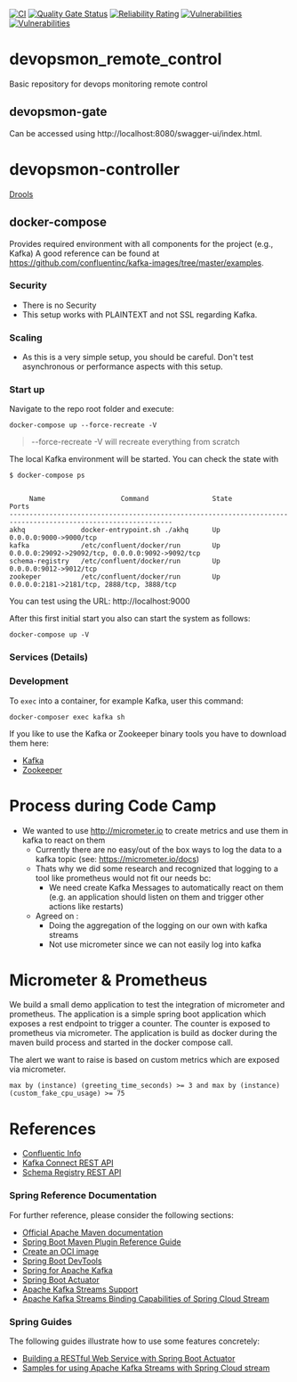 [![CI](https://github.com/Baloise-CodeCamp-2022/devopsmon_remote_control/actions/workflows/ci.yml/badge.svg)](https://github.com/Baloise-CodeCamp-2022/devopsmon_remote_control/actions/workflows/ci.yml)
[![Quality Gate Status](https://sonarcloud.io/api/project_badges/measure?project=Baloise-CodeCamp-2022_devopsmon_remote_control&metric=alert_status)](https://sonarcloud.io/summary/new_code?id=Baloise-CodeCamp-2022_devopsmon_remote_control)
[![Reliability Rating](https://sonarcloud.io/api/project_badges/measure?project=Baloise-CodeCamp-2022_devopsmon_remote_control&metric=reliability_rating)](https://sonarcloud.io/summary/new_code?id=Baloise-CodeCamp-2022_devopsmon_remote_control)
[![Vulnerabilities](https://sonarcloud.io/api/project_badges/measure?project=Baloise-CodeCamp-2022_devopsmon_remote_control&metric=vulnerabilities)](https://sonarcloud.io/summary/new_code?id=Baloise-CodeCamp-2022_devopsmon_remote_control)
[![Vulnerabilities](https://lift.sonatype.com/api/badge/github.com/Baloise-CodeCamp-2022/devopsmon_remote_control)](https://lift.sonatype.com/results/github.com/Baloise-CodeCamp-2022/devopsmon_remote_control/)

# devopsmon_remote_control
Basic repository for devops monitoring remote control

## devopsmon-gate
Can be accessed using http://localhost:8080/swagger-ui/index.html.

# devopsmon-controller
[Drools](https://docs.drools.org/8.29.0.Final/drools-docs/docs-website/drools/introduction/index.html)

## docker-compose
Provides required environment with all components for the project (e.g., Kafka)
A good reference can be found at https://github.com/confluentinc/kafka-images/tree/master/examples.

### Security
- There is no Security
- This setup works with PLAINTEXT and not SSL regarding Kafka.

### Scaling
- As this is a very simple setup, you should be careful. Don't test asynchronous or performance aspects with this setup.

### Start up
Navigate to the repo root folder and execute:
```
docker-compose up --force-recreate -V
```
> --force-recreate -V will recreate everything from scratch

The local Kafka environment will be started. You can check the state with
```
$ docker-compose ps


     Name                   Command                State                            Ports
---------------------------------------------------------------------------------------------------------------
akhq              docker-entrypoint.sh ./akhq      Up             0.0.0.0:9000->9000/tcp
kafka             /etc/confluent/docker/run        Up             0.0.0.0:29092->29092/tcp, 0.0.0.0:9092->9092/tcp
schema-registry   /etc/confluent/docker/run        Up             0.0.0.0:9012->9012/tcp
zookeper          /etc/confluent/docker/run        Up             0.0.0.0:2181->2181/tcp, 2888/tcp, 3888/tcp

```

You can test using the URL: http://localhost:9000

After this first initial start you also can start the system as follows:
```
docker-compose up -V
```

### Services (Details)

### Development
To `exec` into a container, for example Kafka, user this command:
```
docker-composer exec kafka sh
```

If you like to use the Kafka or Zookeeper binary tools you have to download them here:
- [Kafka](https://kafka.apache.org/downloads)
- [Zookeeper](https://zookeeper.apache.org/releases.html)

# Process during Code Camp

- We wanted to use http://micrometer.io to create metrics and use them in kafka to react on them
  - Currently there are no easy/out of the box ways to log the data to a kafka topic (see: https://micrometer.io/docs)
  - Thats why we did some research and recognized that logging to a tool like prometheus would not fit our needs bc:
    - We need create Kafka Messages to automatically react on them (e.g. an application should listen on them and trigger other actions like restarts)
  - Agreed on :
    - Doing the aggregation of the logging on our own with kafka streams
    - Not use micrometer since we can not easily log into kafka

# Micrometer & Prometheus

We build a small demo application to test the integration of micrometer and prometheus. 
The application is a simple spring boot application which exposes a rest endpoint to 
trigger a counter. The counter is exposed to prometheus via micrometer. 
The application is build as docker during the maven build process and started in the 
docker compose call.

The alert we want to raise is based on custom metrics which are exposed via micrometer.
```promQL
max by (instance) (greeting_time_seconds) >= 3 and max by (instance) (custom_fake_cpu_usage) >= 75
```


# References
- [Confluentic Info][Confluentic Info]
- [Kafka Connect REST API][Kafka Connect REST API]
- [Schema Registry REST API][Schema Registry REST API]

[Confluentic Info]: https://docs.confluent.io/current/tutorials/build-your-own-demos.html?utm_source=github&utm_medium=demo&utm_campaign=ch.examples_type.community_content.cp-all-in-one
[Kafka Connect REST API]: https://docs.confluent.io/current/connect/references/restapi.html
[Schema Registry REST API]: https://docs.confluent.io/current/schema-registry/develop/api.html

### Spring Reference Documentation

For further reference, please consider the following sections:

* [Official Apache Maven documentation](https://maven.apache.org/guides/index.html)
* [Spring Boot Maven Plugin Reference Guide](https://docs.spring.io/spring-boot/docs/2.7.4/maven-plugin/reference/html/)
* [Create an OCI image](https://docs.spring.io/spring-boot/docs/2.7.4/maven-plugin/reference/html/#build-image)
* [Spring Boot DevTools](https://docs.spring.io/spring-boot/docs/2.7.4/reference/htmlsingle/#using.devtools)
* [Spring for Apache Kafka](https://docs.spring.io/spring-boot/docs/2.7.4/reference/htmlsingle/#messaging.kafka)
* [Spring Boot Actuator](https://docs.spring.io/spring-boot/docs/2.7.4/reference/htmlsingle/#actuator)
* [Apache Kafka Streams Support](https://docs.spring.io/spring-kafka/docs/current/reference/html/#streams-kafka-streams)
* [Apache Kafka Streams Binding Capabilities of Spring Cloud Stream](https://docs.spring.io/spring-cloud-stream/docs/current/reference/htmlsingle/#_kafka_streams_binding_capabilities_of_spring_cloud_stream)

### Spring Guides

The following guides illustrate how to use some features concretely:

* [Building a RESTful Web Service with Spring Boot Actuator](https://spring.io/guides/gs/actuator-service/)
* [Samples for using Apache Kafka Streams with Spring Cloud stream](https://github.com/spring-cloud/spring-cloud-stream-samples/tree/master/kafka-streams-samples)

